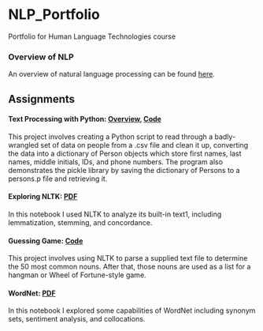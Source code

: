 # NLP_Portfolio
Portfolio for Human Language Technologies course
### Overview of NLP
An overview of natural language processing can be found [here](Overview_of_NLP.pdf).
## Assignments
#### Text Processing with Python: [Overview](Text_Processing/Overview_of_Asg_1.pdf), [Code](Text_Processing/textprocessing.py)
This project involves creating a Python script to read through a badly-wrangled set of data on people from a .csv file and clean it up, converting the data into a dictionary of Person objects which store first names, last names, middle initials, IDs, and phone numbers. The program also demonstrates the pickle library by saving the dictionary of Persons to a persons.p file and retrieving it.
#### Exploring NLTK: [PDF](Exploring_NLTK/Asg2.pdf)
In this notebook I used NLTK to analyze its built-in text1, including lemmatization, stemming, and concordance.
#### Guessing Game: [Code](Guessing_Game/guessinggame.py)
This project involves using NLTK to parse a supplied text file to determine the 50 most common nouns. After that, those nouns are used as a list for a hangman or Wheel of Fortune-style game.  
#### WordNet: [PDF](WordNet.pdf)
In this notebook I explored some capabilities of WordNet including synonym sets, sentiment analysis, and collocations.